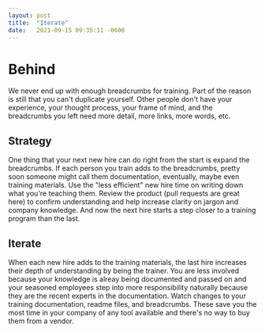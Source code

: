 ```yaml
---
layout: post
title:  "Iterate"
date:   2021-09-15 09:35:11 -0600
---
```


# Behind
We never end up with enough breadcrumbs for training. Part of the reason is still that you can't duplicate yourself. Other people don't have your experience, your thought process, your frame of mind, and the breadcrumbs you left need more detail, more links, more words, etc.

## Strategy
One thing that your next new hire can do right from the start is expand the breadcrumbs. If each person you train adds to the breadcrumbs, pretty soon someone might call them documentation, eventually, maybe even training materials. Use the "less efficient" new hire time on writing down what you're teaching them. Review the product (pull requests are great here) to confirm understanding and help increase clarity on jargon and company knowledge. And now the next hire starts a step closer to a training program than the last.

## Iterate
When each new hire adds to the training materials, the last hire increases their depth of understanding by being the trainer. You are less involved because your knowledge is alreay being documented and passed on and your seasoned employees step into more responsibility naturally because they are the recent experts in the documentation. Watch changes to your training documentation, readme files, and breadcrumbs. These save you the most time in your company of any tool available and there's no way to buy them from a vendor.